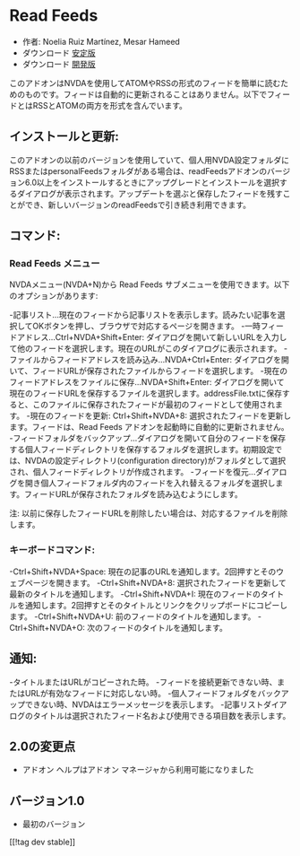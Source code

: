 # Read Feeds #

* 作者: Noelia Ruiz Martínez, Mesar Hameed
* ダウンロード [安定版][2]
* ダウンロード [開発版][1]

このアドオンはNVDAを使用してATOMやRSSの形式のフィードを簡単に読むためのものです。フィードは自動的に更新されることはありません。以下でフィードとはRSSとATOMの両方を形式を含んでいます。

## インストールと更新: ##

このアドオンの以前のバージョンを使用していて、個人用NVDA設定フォルダにRSSまたはpersonalFeedsフォルダがある場合は、readFeedsアドオンのバージョン6.0以上をインストールするときにアップグレードとインストールを選択するダイアログが表示されます。アップデートを選ぶと保存したフィードを残すことができ、新しいバージョンのreadFeedsで引き続き利用できます。

## コマンド: ##

### Read Feeds メニュー ###

NVDAメニュー(NVDA+N)から Read Feeds サブメニューを使用できます。以下のオプションがあります:

-記事リスト...現在のフィードから記事リストを表示します。読みたい記事を選択してOKボタンを押し、ブラウザで対応するページを開きます。
-一時フィードアドレス...Ctrl+NVDA+Shift+Enter:
ダイアログを開いて新しいURLを入力して他のフィードを選択します。現在のURLがこのダイアログに表示されます。
-ファイルからフィードアドレスを読み込み...NVDA+Ctrl+Enter:
ダイアログを開いて、フィードURLが保存されたファイルからフィードを選択します。
-現在のフィードアドレスをファイルに保存...NVDA+Shift+Enter:
ダイアログを開いて現在のフィードURLを保存するファイルを選択します。addressFile.txtに保存すると、このファイルに保存されたフィードが最初のフィードとして使用されます。
-現在のフィードを更新: Ctrl+Shift+NVDA+8: 選択されたフィードを更新します。フィードは、Read Feeds
アドオンを起動時に自動的に更新されません。
-フィードフォルダをバックアップ...ダイアログを開いて自分のフィードを保存する個人フィードディレクトリを保存するフォルダを選択します。初期設定では、NVDAの設定ディレクトリ(configuration
directory)がフォルダとして選択され、個人フィードディレクトリが作成されます。
-フィードを復元...ダイアログを開き個人フィードフォルダ内のフィードを入れ替えるフォルダを選択します。フィードURLが保存されたフォルダを読み込むようにします。

注: 以前に保存したフィードURLを削除したい場合は、対応するファイルを削除します。

### キーボードコマンド: ###

-Ctrl+Shift+NVDA+Space: 現在の記事のURLを通知します。2回押すとそのウェブページを開きます。
-Ctrl+Shift+NVDA+8: 選択されたフィードを更新して最新のタイトルを通知します。
-Ctrl+Shift+NVDA+I: 現在のフィードのタイトルを通知します。2回押すとそのタイトルとリンクをクリップボードにコピーします。
-Ctrl+Shift+NVDA+U: 前のフィードのタイトルを通知します。
-Ctrl+Shift+NVDA+O: 次のフィードのタイトルを通知します。

## 通知: ##

-タイトルまたはURLがコピーされた時。
-フィードを接続更新できない時、またはURLが有効なフィードに対応しない時。
-個人フィードフォルダをバックアップできない時、NVDAはエラーメッセージを表示します。
-記事リストダイアログのタイトルは選択されたフィード名および使用できる項目数を表示します。

## 2.0の変更点 ##
*	 アドオン ヘルプはアドオン マネージャから利用可能になりました

## バージョン1.0 ##
*	 最初のバージョン

[[!tag dev stable]]

[1]: http://addons.nvda-project.org/files/get.php?file=rf-dev

[2]: http://addons.nvda-project.org/files/get.php?file=rf

